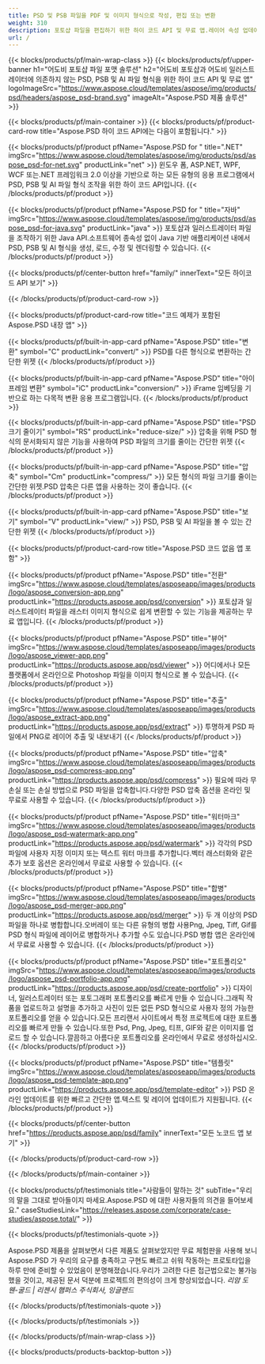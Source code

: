```yaml
---
title: PSD 및 PSB 파일을 PDF 및 이미지 형식으로 작성, 편집 또는 변환
weight: 310
description: 포토샵 파일을 편집하기 위한 하이 코드 API 및 무료 앱.레이어 속성 업데이트, 워터마크 추가, 회전 스케일, 플립 크롭 디더링, 래스터 변환 기능.
url: /
---
```


{{< blocks/products/pf/main-wrap-class >}}
{{< blocks/products/pf/upper-banner h1="어도비 포토샵 파일 포맷 솔루션" h2="어도비 포토샵과 어도비 일러스트레이터에 의존하지 않는 PSD, PSB 및 AI 파일 형식을 위한 하이 코드 API 및 무료 앱" logoImageSrc="https://www.aspose.cloud/templates/aspose/img/products/psd/headers/aspose_psd-brand.svg" imageAlt="Aspose.PSD 제품 솔루션" >}}

{{< blocks/products/pf/main-container >}}
{{< blocks/products/pf/product-card-row title="Aspose.PSD 하이 코드 API에는 다음이 포함됩니다." >}}

{{< blocks/products/pf/product pfName="Aspose.PSD for " title=".NET" imgSrc="https://www.aspose.cloud/templates/aspose/img/products/psd/aspose_psd-for-net.svg" productLink="net" >}}
윈도우 폼, ASP.NET, WPF, WCF 또는.NET 프레임워크 2.0 이상을 기반으로 하는 모든 유형의 응용 프로그램에서 PSD, PSB 및 AI 파일 형식 조작을 위한 하이 코드 API입니다.
{{< /blocks/products/pf/product >}}

{{< blocks/products/pf/product pfName="Aspose.PSD for " title="자바" imgSrc="https://www.aspose.cloud/templates/aspose/img/products/psd/aspose_psd-for-java.svg" productLink="java" >}}
포토샵과 일러스트레이터 파일을 조작하기 위한 Java API.소프트웨어 종속성 없이 Java 기반 애플리케이션 내에서 PSD, PSB 및 AI 형식을 생성, 로드, 수정 및 렌더링할 수 있습니다.
{{< /blocks/products/pf/product >}}

{{< blocks/products/pf/center-button href="family/" innerText="모든 하이코드 API 보기" >}}

{{< /blocks/products/pf/product-card-row >}}

{{< blocks/products/pf/product-card-row title="코드 예제가 포함된 Aspose.PSD 내장 앱" >}}

{{< blocks/products/pf/built-in-app-card pfName="Aspose.PSD" title="변환" symbol="C" productLink="convert/" >}}
PSD를 다른 형식으로 변환하는 간단한 위젯
{{< /blocks/products/pf/product >}}

{{< blocks/products/pf/built-in-app-card pfName="Aspose.PSD" title="아이프레임 변환" symbol="iC" productLink="conversion/" >}}
iFrame 임베딩을 기반으로 하는 다목적 변환 응용 프로그램입니다.
{{< /blocks/products/pf/product >}}

{{< blocks/products/pf/built-in-app-card pfName="Aspose.PSD" title="PSD 크기 줄이기" symbol="RS" productLink="reduce-size/" >}}
압축을 위해 PSD 형식의 문서화되지 않은 기능을 사용하여 PSD 파일의 크기를 줄이는 간단한 위젯
{{< /blocks/products/pf/product >}}

{{< blocks/products/pf/built-in-app-card pfName="Aspose.PSD" title="압축" symbol="Cm" productLink="compress/" >}}
모든 형식의 파일 크기를 줄이는 간단한 위젯.PSD 압축은 다른 앱을 사용하는 것이 좋습니다.
{{< /blocks/products/pf/product >}}

{{< blocks/products/pf/built-in-app-card pfName="Aspose.PSD" title="보기" symbol="V" productLink="view/" >}}
PSD, PSB 및 AI 파일을 볼 수 있는 간단한 위젯
{{< /blocks/products/pf/product >}}
																			   
{{< blocks/products/pf/product-card-row title="Aspose.PSD 코드 없음 앱 포함" >}}

{{< blocks/products/pf/product pfName="Aspose.PSD" title="전환" imgSrc="https://www.aspose.cloud/templates/asposeapp/images/products/logo/aspose_conversion-app.png" productLink="https://products.aspose.app/psd/conversion" >}}
포토샵과 일러스트레이터 파일을 래스터 이미지 형식으로 쉽게 변환할 수 있는 기능을 제공하는 무료 앱입니다.
{{< /blocks/products/pf/product >}}

{{< blocks/products/pf/product pfName="Aspose.PSD" title="뷰어" imgSrc="https://www.aspose.cloud/templates/asposeapp/images/products/logo/aspose_viewer-app.png" productLink="https://products.aspose.app/psd/viewer" >}}
어디에서나 모든 플랫폼에서 온라인으로 Photoshop 파일을 이미지 형식으로 볼 수 있습니다.
{{< /blocks/products/pf/product >}}

{{< blocks/products/pf/product pfName="Aspose.PSD" title="추출" imgSrc="https://www.aspose.cloud/templates/asposeapp/images/products/logo/aspose_extract-app.png" productLink="https://products.aspose.app/psd/extract" >}}
투명하게 PSD 파일에서 PNG로 레이어 추출 및 내보내기
{{< /blocks/products/pf/product >}}

{{< blocks/products/pf/product pfName="Aspose.PSD" title="압축" imgSrc="https://www.aspose.cloud/templates/asposeapp/images/products/logo/aspose_psd-compress-app.png" productLink="https://products.aspose.app/psd/compress" >}}
필요에 따라 무손실 또는 손실 방법으로 PSD 파일을 압축합니다.다양한 PSD 압축 옵션을 온라인 및 무료로 사용할 수 있습니다.
{{< /blocks/products/pf/product >}}

{{< blocks/products/pf/product pfName="Aspose.PSD" title="워터마크" imgSrc="https://www.aspose.cloud/templates/asposeapp/images/products/logo/aspose_psd-watermark-app.png" productLink="https://products.aspose.app/psd/watermark" >}}
각각의 PSD 파일에 사용자 지정 이미지 또는 텍스트 워터 마크를 추가합니다.벡터 래스터화와 같은 추가 보호 옵션은 온라인에서 무료로 사용할 수 있습니다.
{{< /blocks/products/pf/product >}}

{{< blocks/products/pf/product pfName="Aspose.PSD" title="합병" imgSrc="https://www.aspose.cloud/templates/asposeapp/images/products/logo/aspose_psd-merger-app.png" productLink="https://products.aspose.app/psd/merger" >}}
두 개 이상의 PSD 파일을 하나로 병합합니다.오버레이 또는 다른 유형의 병합 사용Png, Jpeg, Tiff, Gif를 PSD 형식 파일에 레이어로 병합하거나 추가할 수도 있습니다.PSD 병합 앱은 온라인에서 무료로 사용할 수 있습니다.
{{< /blocks/products/pf/product >}}

{{< blocks/products/pf/product pfName="Aspose.PSD" title="포트폴리오" imgSrc="https://www.aspose.cloud/templates/asposeapp/images/products/logo/aspose_psd-portfolio-app.png" productLink="https://products.aspose.app/psd/create-portfolio" >}}
디자이너, 일러스트레이터 또는 포토그래퍼 포트폴리오를 빠르게 만들 수 있습니다.그래픽 작품을 업로드하고 설명을 추가하고 사진이 있든 없든 PSD 형식으로 사용자 정의 가능한 포트폴리오를 얻을 수 있습니다.모든 프리랜서 사이트에서 특정 프로젝트에 대한 포트폴리오를 빠르게 만들 수 있습니다.또한 Psd, Png, Jpeg, 티프, GIF와 같은 이미지를 업로드 할 수 있습니다.깔끔하고 아름다운 포트폴리오를 온라인에서 무료로 생성하십시오.
{{< /blocks/products/pf/product >}}

{{< blocks/products/pf/product pfName="Aspose.PSD" title="템플릿" imgSrc="https://www.aspose.cloud/templates/asposeapp/images/products/logo/aspose_psd-template-app.png" productLink="https://products.aspose.app/psd/template-editor" >}}
PSD 온라인 업데이트를 위한 빠르고 간단한 앱.텍스트 및 레이어 업데이트가 지원됩니다.
{{< /blocks/products/pf/product >}}

{{< blocks/products/pf/center-button href="https://products.aspose.app/psd/family" innerText="모든 노코드 앱 보기" >}}

{{< /blocks/products/pf/product-card-row >}}

{{< /blocks/products/pf/main-container >}}

{{< blocks/products/pf/testimonials title="사람들이 말하는 것" subTitle="우리의 말을 그대로 받아들이지 마세요.Aspose.PSD 에 대한 사용자들의 의견을 들어보세요." caseStudiesLink="https://releases.aspose.com/corporate/case-studies/aspose.total/" >}}

{{< blocks/products/pf/testimonials-quote >}}
<p class="first">
 Aspose.PSD 제품을 살펴보면서 다른 제품도 살펴보았지만 무료 체험판을 사용해 보니 Aspose.PSD 가 우리의 요구를 충족하고 구현도 빠르고 쉬워 작동하는 프로토타입을 하루 만에 준비할 수 있었음이 분명해졌습니다.우리가 고려한 다른 접근법으로는 불가능했을 것이고, 제공된 문서 덕분에 프로젝트의 편의성이 크게 향상되었습니다.
 <em>
  리암 도웬-굴드 | 리젠시 햄퍼스 주식회사, 잉글랜드
 </em>
</p>

{{< /blocks/products/pf/testimonials-quote >}}

{{< /blocks/products/pf/testimonials >}}

{{< /blocks/products/pf/main-wrap-class >}}

{{< blocks/products/products-backtop-button >}}
